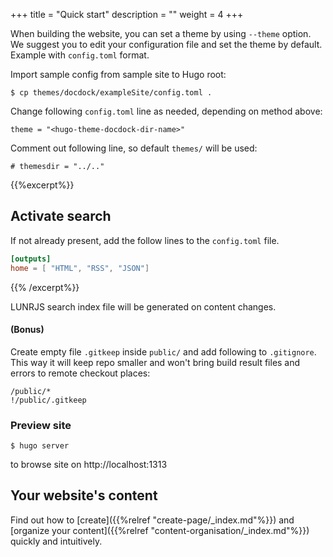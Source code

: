 +++
title = "Quick start"
description = ""
weight = 4
+++

When building the website, you can set a theme by using `--theme` option. We suggest you to edit your configuration file and set the theme by default. Example with `config.toml` format.
<!--more-->

Import sample config from sample site to Hugo root:

```
$ cp themes/docdock/exampleSite/config.toml .
```

Change following `config.toml` line as needed, depending on method above:
```
theme = "<hugo-theme-docdock-dir-name>"
```
Comment out following line, so default `themes/` will be used:

```
# themesdir = "../.."
```


{{%excerpt%}}
## Activate search

If not already present, add the follow lines to the `config.toml` file.

```toml
[outputs]
home = [ "HTML", "RSS", "JSON"]
```
{{% /excerpt%}}


LUNRJS search index file will be generated on content changes.

#### (Bonus)
Create empty file `.gitkeep` inside `public/` and add following to `.gitignore`.  This way it will keep repo smaller and won't bring build result files and errors to remote checkout places:
```
/public/*
!/public/.gitkeep
```

### Preview site
```
$ hugo server
```
to browse site on http://localhost:1313

## Your website's content

Find out how to [create]({{%relref "create-page/_index.md"%}}) and [organize your content]({{%relref "content-organisation/_index.md"%}}) quickly and intuitively.
